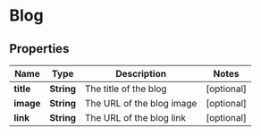 

# Blog

## Properties

Name | Type | Description | Notes
------------ | ------------- | ------------- | -------------
**title** | **String** | The title of the blog |  [optional]
**image** | **String** | The URL of the blog image |  [optional]
**link** | **String** | The URL of the blog link |  [optional]



